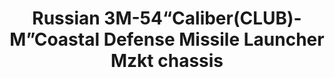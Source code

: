 ---
title: "Russian 3M-54“Caliber(CLUB)-M”Coastal Defense Missile Launcher Mzkt chassis"
price: "TBA" 
desc: "Maketa"
img_path: "/assets/img/UA72091.jpg"
brand: "N/A"
available: false
special_offer: false
new: false
soon: false
cat: "0010000"
subcat: "0013100"
subsubcat: "0N/A"
sifra: "UA72091"
---